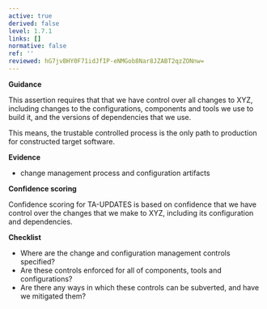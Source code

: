 ```yaml
---
active: true
derived: false
level: 1.7.1
links: []
normative: false
ref: ''
reviewed: hG7jvBHY0F71idJfIP-eNMGob8Nar8JZABT2qzZONnw=
---
```


**Guidance**

This assertion requires that that we have control over all changes to XYZ,
including changes to the configurations, components and tools we use to build
it, and the versions of dependencies that we use.

This means, the trustable controlled process is the only path to production for constructed target
software.

**Evidence**

- change management process and configuration artifacts

**Confidence scoring**

Confidence scoring for TA-UPDATES is based on confidence that we have
control over the changes that we make to XYZ, including its configuration and
dependencies.

**Checklist**

- Where are the change and configuration management controls specified?
- Are these controls enforced for all of components, tools and configurations?
- Are there any ways in which these controls can be subverted, and have we mitigated them?
